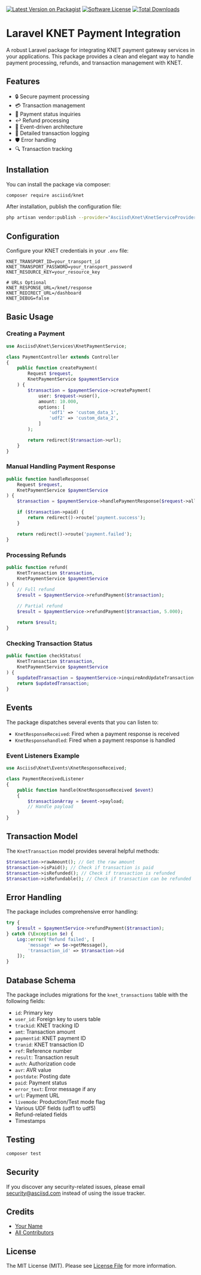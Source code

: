 [![Latest Version on Packagist][ico-version]][link-packagist]
[![Software License][ico-license]](LICENSE.md)
[![Total Downloads][ico-downloads]][link-downloads]

# Laravel KNET Payment Integration

A robust Laravel package for integrating KNET payment gateway services in your applications. This package provides a clean and elegant way to handle payment processing, refunds, and transaction management with KNET.

## Features

- 🔒 Secure payment processing
- 💳 Transaction management
- 🔄 Payment status inquiries
- ↩️ Refund processing
- 🎯 Event-driven architecture
- 📝 Detailed transaction logging
- 🛡️ Error handling
- 🔍 Transaction tracking

## Installation

You can install the package via composer:

```bash
composer require asciisd/knet
```

After installation, publish the configuration file:

```bash
php artisan vendor:publish --provider="Asciisd\Knet\KnetServiceProvider"
```

## Configuration

Configure your KNET credentials in your `.env` file:

```env
KNET_TRANSPORT_ID=your_transport_id
KNET_TRANSPORT_PASSWORD=your_transport_password
KNET_RESOURCE_KEY=your_resource_key

# URLs Optional
KNET_RESPONSE_URL=/knet/response
KNET_REDIRECT_URL=/dashboard
KNET_DEBUG=false
```

## Basic Usage

### Creating a Payment

```php
use Asciisd\Knet\Services\KnetPaymentService;

class PaymentController extends Controller
{
    public function createPayment(
        Request $request, 
        KnetPaymentService $paymentService
    ) {
        $transaction = $paymentService->createPayment(
            user: $request->user(),
            amount: 10.000,
            options: [
                'udf1' => 'custom_data_1',
                'udf2' => 'custom_data_2',
            ]
        );

        return redirect($transaction->url);
    }
}
```

### Manual Handling Payment Response

```php
public function handleResponse(
    Request $request, 
    KnetPaymentService $paymentService
) {
    $transaction = $paymentService->handlePaymentResponse($request->all());

    if ($transaction->paid) {
        return redirect()->route('payment.success');
    }

    return redirect()->route('payment.failed');
}
```

### Processing Refunds

```php
public function refund(
    KnetTransaction $transaction, 
    KnetPaymentService $paymentService
) {
    // Full refund
    $result = $paymentService->refundPayment($transaction);

    // Partial refund
    $result = $paymentService->refundPayment($transaction, 5.000);

    return $result;
}
```

### Checking Transaction Status

```php
public function checkStatus(
    KnetTransaction $transaction, 
    KnetPaymentService $paymentService
) {
    $updatedTransaction = $paymentService->inquireAndUpdateTransaction($transaction);
    return $updatedTransaction;
}
```

## Events

The package dispatches several events that you can listen to:

- `KnetResponseReceived`: Fired when a payment response is received
- `KnetResponsehandled`: Fired when a payment response is handled

### Event Listeners Example

```php
use Asciisd\Knet\Events\KnetResponseReceived;

class PaymentReceivedListener
{
    public function handle(KnetResponseReceived $event)
    {
        $transactionArray = $event->payload;
        // Handle payload
    }
}
```

## Transaction Model

The `KnetTransaction` model provides several helpful methods:

```php
$transaction->rawAmount(); // Get the raw amount
$transaction->isPaid(); // Check if transaction is paid
$transaction->isRefunded(); // Check if transaction is refunded
$transaction->isRefundable(); // Check if transaction can be refunded
```

## Error Handling

The package includes comprehensive error handling:

```php
try {
    $result = $paymentService->refundPayment($transaction);
} catch (\Exception $e) {
    Log::error('Refund failed', [
        'message' => $e->getMessage(),
        'transaction_id' => $transaction->id
    ]);
}
```

## Database Schema

The package includes migrations for the `knet_transactions` table with the following fields:

- `id`: Primary key
- `user_id`: Foreign key to users table
- `trackid`: KNET tracking ID
- `amt`: Transaction amount
- `paymentid`: KNET payment ID
- `tranid`: KNET transaction ID
- `ref`: Reference number
- `result`: Transaction result
- `auth`: Authorization code
- `avr`: AVR value
- `postdate`: Posting date
- `paid`: Payment status
- `error_text`: Error message if any
- `url`: Payment URL
- `livemode`: Production/Test mode flag
- Various UDF fields (udf1 to udf5)
- Refund-related fields
- Timestamps

## Testing

```bash
composer test
```

## Security

If you discover any security-related issues, please email security@asciisd.com instead of using the issue tracker.

## Credits

- [Your Name](https://github.com/yourusername)
- [All Contributors](../../contributors)

## License

The MIT License (MIT). Please see [License File](LICENSE.md) for more information.

[ico-version]: https://img.shields.io/packagist/v/asciisd/knet.svg?style=flat
[ico-license]: https://img.shields.io/badge/license-MIT-brightgreen.svg?style=flat
[ico-downloads]: https://img.shields.io/packagist/dt/asciisd/knet.svg?style=flat

[link-packagist]: https://packagist.org/packages/asciisd/knet
[link-downloads]: https://packagist.org/packages/asciisd/knet
